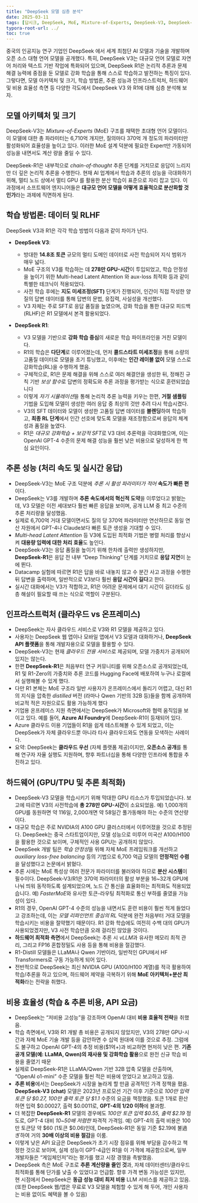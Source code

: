 ```yaml
---
title: "DeepSeek 모델 심층 분석"
date: 2025-03-11
tags: [답시크, DeepSeek, MoE, Mixture-of-Experts, DeepSeek-V3, DeepSeek-R1, chain-of-thought, 지도 미세조정, SFT, Multi-head Latent Attention, OpenAI, GPT-4, Claude, 클라우드, Cloud, 온프레미스, OnPremises]
typora-root-url: ../
toc: true
---
```



중국의 인공지능 연구 기업인 DeepSeek 에서 세계 최첨단 AI 모델과 기술을 개발하며 오픈 소스 대형 언어 모델을 공개했다. 특히, DeepSeek V3는 대규모 언어 모델로 자연어 처리와 텍스트 기반 작업에 특화되어 있으며, DeepSeek R1은 논리적 추론과 문제 해결 능력에 중점을 둔 모델로 강화 학습을 통해 스스로 학습하고 발전하는 특징이 있다. 그렇다면, 모델 아키텍처 및 크기, 학습 방법론, 추론 성능과 인프라스트럭처, 하드웨어 및 비용 효율성 측면 등 다양한 각도에서 DeepSeek V3 와 R1에 대해 심층 분석해 보자. 



## 모델 아키텍처 및 크기

DeepSeek-V3는 *Mixture-of-Experts* (MoE) 구조를 채택한 초대형 언어 모델이다. 이 모델에 대한 총 파라미터는 6,710억 개지만, 질의마다 370억 개 정도의 파라미터만 활성화되어 효율성을 높이고 있다. 이러한 MoE 설계 덕분에 필요한 Expert만 가동되어 성능을 내면서도 계산 량을 줄일 수 있다. 

DeepSeek-R1은 내부적으로 *chain-of-thought* 추론 단계를 거치므로 응답이 느리지만 더 깊은 논리적 추론을 수행한다. 현재 AI 업계에서 학습과 추론의 성능을 극대화하기 위해, 멀티 노드 상에서 멀티 GPU 를 활용한 분산 학습이 표준으로 자리 잡고 있다. 이 과정에서 소프트웨어 엔지니어들은 **대규모 언어 모델을 어떻게 효율적으로 분산화할 것인가**라는 과제에 직면하게 된다.

## 학습 방법론: 데이터 및 RLHF 

DeepSeek V3과 R1은 각각 학습 방법이 다음과 같이 차이가 난다.  

* **DeepSeek V3**: 
  * 방대한 **14.8조 토큰** 규모의 멀티 도메인 데이터로 사전 학습되어 지식 범위가 매우 넓다. 
  * MoE 구조의 V3를 학습하는 데 **278만 GPU-시간**이 투입되었고, 학습 안정성을 높이기 위한 Multi-head Latent Attention 와  aux-loss 최적화 등과 같이 특별한 테크닉이 적용되었다.  
  * 사전 학습 후에는 **지도 미세조정(SFT)** 단계가 진행되어, 인간이 직접 작성한 양질의 답변 데이터를 통해 답변의 문법, 응집력, 사실성을 개선했다.
  * V3 자체는 주로 SFT로 응답 품질을 높였으며, 강화 학습을 통한 대규모 피드백(RLHF)은 R1 모델에서 본격 활용되었다.

* **DeepSeek R1**: 
  * V3 모델을 기반으로 **강화 학습 중심**의 새로운 학습 파이프라인을 거친 모델이다. 
  * R1의 학습은 **다단계**로 이루어졌는데, 먼저 **콜드스타트 미세조정**을 통해 소량의 고품질 데이터로 모델을 초기 튜닝했고, 이후에는 **인간 레이블 없이** 모델 스스로 강화학습(RL)을 수행하게 했음.  
  * 구체적으로, R1은 문제 해결을 위해 스스로 여러 해결안을 생성한 뒤, 정해진 규칙 기반 *보상 함수*로 답변의 정확도와 추론 과정을 평가받는 식으로 훈련되었습니다
  * 이렇게 *자기 시뮬레이션*을 통해 논리적 추론 능력을 키우는 한편, **거절 샘플링** 기법을 도입해 모델이 생성한 여러 응답 중 최상의 것만 추려 다시 학습시켰다.
  * V3의 SFT 데이터와 모델이 생성한 고품질 답변 데이터를 **블렌딩**하여 학습하고, **최종 RL 단계**에서 인간 선호에 맞도록 모델을 재조정함으로써 응답의 체계성과 품질을 높였다.
  * R1은 *대규모 강화학습 + 보강적 SFT*로 V3 대비 추론력을 극대화했으며, 이는 OpenAI GPT-4 수준의 문제 해결 성능을 훨씬 낮은 비용으로 달성하게 한 핵심 요인이다. 

## 추론 성능 (처리 속도 및 실시간 응답)

* DeepSeek-V3는 MoE 구조 덕분에 *추론 시 활성 파라미터가 적어* **속도가 빠른 편**이다. 
* DeepSeek는 V3를 개발하며 **추론 속도에서의 혁신적 도약**을 이루었다고 밝혔는데, V3 모델은 이전 세대보다 훨씬 빠른 응답을 보이며, 공개 LLM 중 최고 수준의 추론 처리량을 달성했음. 
* 실제로 6,700억 거대 모델이면서도 질의 당 370억 파라미터만 연산하므로 동일 연산 자원에서 GPT-4나 Claude보다 빠른 토큰 생성을 기대할 수 있다. 
* *Multi-head Latent Attention* 등 V3에 도입된 최적화 기법은 병렬 처리를 향상시켜 **대용량 입력에 대한 처리 효율**도 높인다.
* DeepSeek-V3는 응답 품질을 높이기 위해 한차례 출력만 생성하지만, **DeepSeek-R1**은 응답 전 내부 “Deep Thinking” 단계를 거치므로 **응답 지연**이 눈에 뛴다.
* Datacamp 실험에 따르면 R1은 답을 바로 내놓지 않고 수 분간 사고 과정을 수행한 뒤 답변을 출력하며, 일반적으로 V3보다 훨씬 **응답 시간이 길다**고 한다. 
* 실시간 대화에서는 V3가 적합하고, R1은 어려운 문제에서 대기 시간이 길더라도 심층 해설이 필요할 때 쓰는 식으로 역할이 구분된다. 

## 인프라스트럭처 (클라우드 vs 온프레미스)

* DeepSeek는 자사 클라우드 서비스로 V3와 R1 모델을 제공하고 있다. 
* 사용자는 DeepSeek 웹 앱이나 모바일 앱에서 V3 모델과 대화하거나, **DeepSeek API 플랫폼**을 통해 개발자용으로 모델을 활용할 수 있다.
* DeepSeek-V3는 현재 *클라우드 전용 서비스*로 제공되며, 모델 가중치가 공개되어 있지는 않는다. 
* 한편 **DeepSeek-R1**은 처음부터 연구 커뮤니티를 위해 오픈소스로 공개되었는데, R1 및 R1-Zero의 가중치와 추론 코드를 Hugging Face에 배포하여 누구나 로컬에서 실행해볼 수 있게 했다.
* 다만 R1 본체는 MoE 구조라 일반 사용자가 온프레미스에서 돌리기 어렵고, 대신 R1의 지식을 압축한 *distilled* 버전 (라마나 Qwen 기반의 32B 등)들을 함께 공개하여 비교적 적은 자원으로도 활용 가능하게 했다
* 기업용 온프레미스 지원 측면에서는 DeepSeek가 Microsoft와 협력 움직임을 보이고 있다. 예를 들어, **Azure AI Foundry**에 DeepSeek-R1이 등재되어 있다. 
* Azure 클라우드 이용 기업들이 R1을 쉽게 테스트해볼 수 있게 되었고, 이는 DeepSeek가 자체 클라우드뿐 아니라 타사 클라우드와도 연동을 모색하는 사례이다.
* 요약: DeepSeek는 **클라우드 우선** (자체 플랫폼 제공)이지만, **오픈소스 공개**를 통해 연구자 자율 실행도 지원하며, 향후 파트너십을 통해 다양한 인프라에 통합을 추진하고 있다. 

## 하드웨어 (GPU/TPU 및 추론 최적화)

* DeepSeek-V3 모델을 학습시키기 위해 막대한 GPU 리소스가 투입되었습니다. 보고에 따르면 V3의 사전학습에 **총 278만 GPU-시간**이 소요되었음. 예) 1,000개의 GPU를 동원하면 약 116일, 2,000개면 약 58일간 풀가동해야 하는 수준의 연산량이다. 
* 대규모 학습은 주로 NVIDIA의 A100 GPU 클러스터에서 이루어졌을 것으로 추정된다. DeepSeek는 중국 스타트업이지만, 모델 성능으로 미루어 미국산 A100/H100을 활용한 것으로 보이며, 구체적인 사용 GPU는 공개하지 않았다.
* DeepSeek 개발 팀은 *학습 안정성*을 위해 자체 MoE 프레임워크를 개선하고 *auxiliary loss-free balancing* 등의 기법으로 6,700 억급 모델의 **안정적인 수렴**을 달성했다고 논문에서 밝혔다.
* 추론 시에는 MoE 특성상 여러 전문가 파라미터를 불러와야 하므로 **분산 시스템**이 필수이다. DeepSeek-V3/R1은 370억 파라미터의 활성 부분을 16~32개 GPU에 나눠 띄워 동작하도록 설계되었으며, 노드 간 통신을 효율화하는 최적화도 적용되었습니다. 예) *FasterMoE*와 유사한 토큰-라우팅 최적화로 통신 부하를 줄였을 가능성이 있다.
* R1의 경우, OpenAI GPT-4 수준의 성능을 내면서도 훈련 비용이 훨씬 적게 들었다고 강조하는데, 이는 *모델 리파인먼트 중심의 RL* 덕분에 완전 처음부터 거대 모델을 학습시키는 비용을 절약했기 때문이다. R1 강화 학습에도 여전히 수백 대의 GPU가 사용되었겠지만, V3 사전 학습만큼 오래 걸리진 않았을 것이다. 
* **하드웨어 최적화 측면**에서 DeepSeek는 추론 시 *vLLM*과 유사한 메모리 최적 관리, 그리고 FP16 혼합정밀도 사용 등을 통해 비용을 절감했다. 
* R1-Distill 모델들은 LLaMA나 Qwen 기반이라, 일반적인 GPU에서 HF Transformers로 구동 가능하게 되어 있다. 
* 전반적으로 DeepSeek는 최신 NVIDIA GPU (A100/H100 계열)를 적극 활용하여 학습/추론을 하고 있으며, 하드웨어 제약을 극복하기 위해 **MoE 아키텍처+분산 최적화**라는 전략을 취했다.

## 비용 효율성 (학습 & 추론 비용, API 요금)

* DeepSeek는 “저비용 고성능”을 강조하며 OpenAI 대비 **비용 효율적 전략**을 취했음.  
* 학습 측면에서, V3와 R1 개발 총 비용은 공개되지 않았지만, V3의 278만 GPU-시간과 자체 MoE 기술 개발 등을 감안하면 수 십억 원대에 이를 것으로 추정. 그럼에도 불구하고 OpenAI GPT-4의 추정 비용($1억+)과 비교하면 현저히 낮은 편. **기존 공개 모델(예: LLaMA, Qwen)의 재사용 및 강화학습 활용**으로 완전 신규 학습 비용을 줄였기 때문
* 실제로 DeepSeek-R1은 LLaMA/Qwen 기반 32B 압축 모델을 산출하며, “OpenAI o1-mini” 수준 모델을 훨씬 적은 비용에 얻었다고 보고하고 있음. 
* **추론 비용**에서는 DeepSeek가 시장을 놀라게 할 만큼 공격적인 가격 정책을 폈음. **DeepSeek-V3 (chat)** 모델은 2023년 프로모션 기간 이후 기준으로 *100만 입력 토큰 당 $0.27, 100만 출력 토큰 당 $1.1* 수준의 요금을 책정했음. 토큰 1개로 환산하면 입력 $0.00027, 출력 $0.0011로, **GPT-4의 1/20 이하**에 불과함. 
* 더 복잡한 **DeepSeek-R1** 모델의 경우에도 *100만 토큰 입력 $0.55, 출력 $2.19* 정도로, GPT-4 대비 *10~50배 저렴한* 파격적 가격임. 예) GPT-4의 출력 비용은 100만 토큰당 약 $60 (1토큰 $0.06)인데, DeepSeek-R1은 동일 기준 $2.19에 불過ぎ하여 거의 **30배 이상의 비용 절감**을 이룸. 
* 이렇게 낮은 API 요금은 DeepSeek가 초기 시장 점유를 위해 부담을 감수하고 책정한 것으로 보이며, 실제 성능이 GPT-4급인 R1을 이 가격에 제공함으로써, 일부 개발자들은 “게임체인저”라는 평가를 했고 시장 경쟁을 촉발했음.
* DeepSeek 측은 MoE 구조로 **추론 계산량을 줄인 것**과, 자체 데이터센터/클라우드 최적화를 통해 단가를 낮출 수 있었다고 언급함. 향후 가격 변동 가능성은 있지만, 현 시점에서 DeepSeek은 **동급 성능 대비 최저 비용** LLM 서비스를 제공하고 있음. (또한 DeepSeek 웹/앱은 무료로 V3 모델을 체험할 수 있게 해 두어, 개인 사용자는 비용 없이도 혜택을 볼 수 있음)




